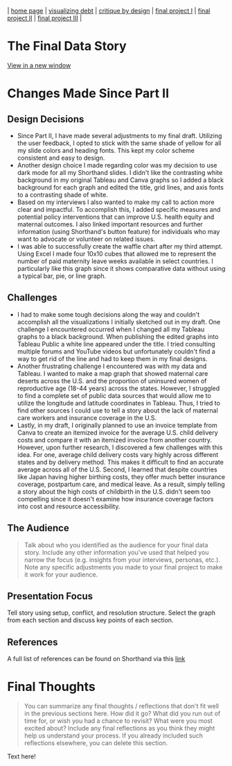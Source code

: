 | [home page](https://jaimiea.github.io/Jaimiea-portfolio/) | [visualizing debt](visualizing-government-debt) | [critique by design](critique-by-design) | [final project I](final-project-part-one) | [final project II](final-project-part-two) | [final project III](final-project-part-three) |

# The Final Data Story
[View in a new window](https://carnegiemellon.shorthandstories.com/u-s-maternal-mortality2/index.html)
<br>

<script src="https://carnegiemellon.shorthandstories.com/u-s-maternal-mortality2/embed.js"></script>

# Changes Made Since Part II

## Design Decisions
- Since Part II, I have made several adjustments to my final draft. Utilizing the user feedback, I opted to stick with the same shade of yellow for all my slide colors and heading fonts. This kept my color scheme consistent and easy to design.
- Another design choice I made regarding color was my decision to use dark mode for all my Shorthand slides. I didn't like the contrasting white background in my original Tableau and Canva graphs so I added a black background for each graph and edited the title, grid lines, and axis fonts to a contrasting shade of white.
- Based on my interviews I also wanted to make my call to action more clear and impactful. To accomplish this, I added specific measures and potential policy interventions that can improve U.S. health equity and maternal outcomes. I also linked important resources and further information (using Shorthand's button feature) for individuals who may want to advocate or volunteer on related issues.
- I was able to successfully create the waffle chart after my third attempt. Using Excel I made four 10x10 cubes that allowed me to represent the number of paid maternity leave weeks available in select countries. I particularly like this graph since it shows comparative data without using a typical bar, pie, or line graph.

## Challenges 
- I had to make some tough decisions along the way and couldn't accomplish all the visualizations I initially sketched out in my draft. One challenge I encountered occurred when I changed all my Tableau graphs to a black background. When publishing the edited graphs into Tableau Public a white line appeared under the title. I tried consulting multiple forums and YouTube videos but unfortunately couldn't find a way to get rid of the line and had to keep them in my final designs.
- Another frustrating challenge I encountered was with my data and Tableau. I wanted to make a map graph that showed maternal care deserts across the U.S. and the proportion of uninsured women of reproductive age (18-44 years) across the states. However, I struggled to find a complete set of public data sources that would allow me to utilize the longitude and latitude coordinates in Tableau. Thus, I tried to find other sources I could use to tell a story about the lack of maternal care workers and insurance coverage in the U.S.
- Lastly, in my draft, I originally planned to use an invoice template from Canva to create an itemized invoice for the average U.S. child delivery costs and compare it with an itemized invoice from another country. However, upon further research, I discovered a few challenges with this idea. For one, average child delivery costs vary highly across different states and by delivery method. This makes it difficult to find an accurate average across all of the U.S. Second, I learned that despite countries like Japan having higher birthing costs, they offer much better insurance coverage, postpartum care, and medical leave. As a result, simply telling a story about the high costs of childbirth in the U.S. didn't seem too compelling since it doesn't examine how insurance coverage factors into cost and resource accessibility. 
  
## The Audience
> Talk about who you identified as the audience for your final data story.  Include any other information you've used that helped you narrow the focus (e.g. insights from your interviews, personas, etc.).  Note any specific adjustments you made to your final project to make it work for your audience.

## Presentation Focus
Tell story using setup, conflict, and resolution structure. Select the graph from each section and discuss key points of each section. 

## References
A full list of references can be found on Shorthand via this [link](https://carnegiemellon.shorthandstories.com/u-s-maternal-mortality2/index.html#group-section-References-299X1PrgQW)

# Final Thoughts
> You can summarize any final thoughts / reflections that don't fit well in the previous sections here.  How did it go?  What did you run out of time for, or wish you had a chance to revisit?  What were you most excited about?  Include any final reflections as you think they might help us understand your process.  If you already included such reflections elsewhere, you can delete this section. 

Text here!
